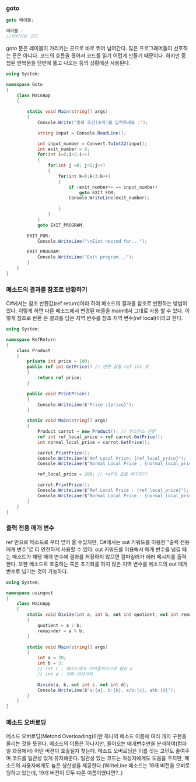 ### goto
```c#
goto 레이블;

레이블 :
//이어지는 코드
```
goto 문은 레이블이 가리키는 곳으로 바로 뛰어 넘어간다. 많은 프로그래머들이 선호하는 문은 아니다. 코드의 흐름을 끊어서 코드를 읽기 어렵게 만들기 때문이다.
하지만 중첩된 반복문을 단번에 뚫고 나오는 등의 상황에선 사용된다.

```c#
using System;

namespace Goto
{ 
    class MainApp
    {
        
        static void Main(string[] args)
        {
            Console.Write("종료 조건(숫자)을 입력하세요 :");

            string input = Console.ReadLine();

            int input_number = Convert.ToInt32(input);
            int exit_number = 0;
            for(int i=0;i<2;i++)
            {
                for(int j =0; j<2;j++)
                {
                    for(int k=0;k<3;k++)
                    {
                        if (exit_number++ == input_number)
                            goto EXIT_FOR;
                        Console.WriteLine(exit_number);
                  
                    }
                }
            }
            goto EXIT_PROGRAM;

        EXIT_FOR:
            Console.WriteLine("\nEixt nested for...");

        EXIT_PROGRAM:
            Console.WriteLine("Exit program...");
        }
    }
}
```

### 메소드의 결과를 참조로 반환하기 

C#에서는 참조 반환값(ref return)이라 하여 메소드의 결과를 참조로 반환하는 방법이 있다. 이렇게 하면 다른 메소드에서 변경된 애들을 main에서 그대로 사용 할 수 있다. 이렇게 참조로 반환 은 결과를 담은 지역 변수를 참조 지역 변수(ref local)이라고 한다.
```C#
using System;

namespace RefReturn
{ 
    class Product
    {
        private int price = 100;
        public ref int GetPrice() // 반환 값을 ref int 로 
        {
            return ref price;
        }

        public void PrintPrice()
        {
            Console.WriteLine($"Price :{price}");
        }

        static void Main(string[] args)
        {
            Product carrot = new Product(); // 인스턴스 선언
            ref int ref_local_price = ref carrot.GetPrice();
            int normal_local_price = carrot.GetPrice();

            carrot.PrintPrice();
            Console.WriteLine($"Ref Local Price: {ref_local_price}");
            Console.WriteLine($"Normal Local Price : {normal_local_price}");

            ref_local_price = 200; // ref의 값을 바꾸면??

            carrot.PrintPrice();
            Console.WriteLine($"Ref Local Price : {ref_local_price}");
            Console.WriteLine($"Normal Local Price : {normal_local_price}");
        }
    }
}
```

### 출력 전용 매개 변수
ref 만으로 메소드로 부터 얻어 올 수있지만, C#에서는 out 키워드를 이용한 "출력 전용 매개 변수"로 더 안전하게 사용할 수 있다.
out 키워드를 이용해서 매개 변수를 넘길 때는 메소드가 해댕 매개 변수에 결과를 저장하지 않으면 컴파일러가 에러 메시지를 출력한다.
또한 메소드르 호출하는 쪽은 초기화를 하지 않은 지역 변수를 메소드의 out 매개 변수로 넘기는 것이 가능하다.

```c#
using System;

namespace usingout
{ 
    class MainApp
    {
        static void Divide(int a, int b, out int quotient, out int remainder)
        {
            quotient = a / b;
            remainder = a % b;
        }

        static void Main(string[] args)
        {
            int a = 20;
            int b = 3;
            // int c : 메소드에서 가져올꺼이므로 필요 x
            // int d : 위와 마찬가지

            Divide(a, b, out int c, out int d);
            Console.WriteLine($"a:{a}, b:{b}, a/b:{c}, a%b:{d}");
        }
    }
}
```
### 메소드 오버로딩
메소드 오버로딩(Metohd Overloading)이란 하나의 메소드 이름에 여러 개의 구현을 올리는 것을 뜻한다. 메소드의 이름은 하나지만, 들어오는 매개변수만을 분석하여(컴파일 과정에서) 어떤 버젼이 호출될지 찾는다. 메소드 오버로딩은 이름 짓는 고민도 줄여주며 코드를 일관성 있게 유지해준다. 일관성 있는 코드는 작성자에게도 도움을 주지만, 메소드의 사용자에게도 높은 생산성을 제공한다.(WriteLine 메소드는 19개 버전을 오버로딩하고 있는데, 19개 버전이 모두 다른 이름이였다면?..)

